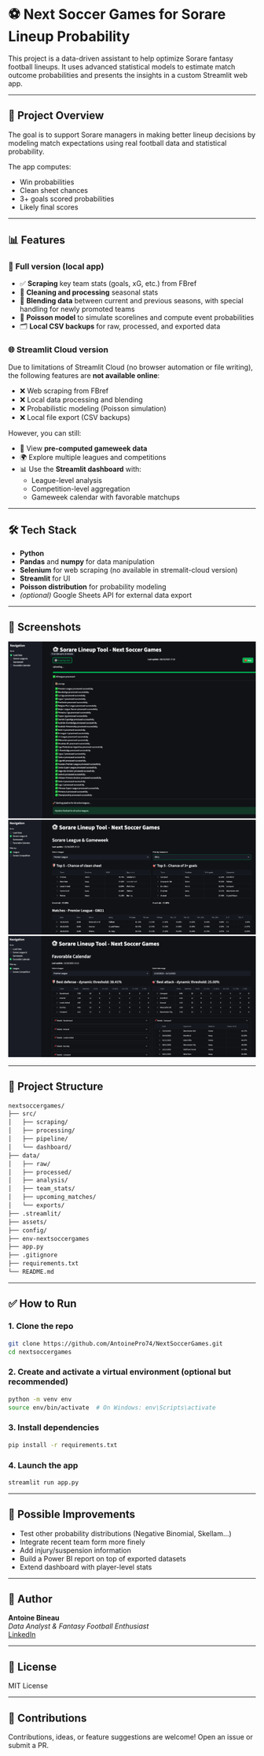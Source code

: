 # ⚽ Next Soccer Games for Sorare Lineup Probability

This project is a data-driven assistant to help optimize Sorare fantasy football lineups. It uses advanced statistical models to estimate match outcome probabilities and presents the insights in a custom Streamlit web app.

---

## 🚀 Project Overview

The goal is to support Sorare managers in making better lineup decisions by modeling match expectations using real football data and statistical probability.

The app computes:

- Win probabilities
- Clean sheet chances
- 3+ goals scored probabilities
- Likely final scores

---

## 📊 Features

### 🔧 Full version (local app)

- ✅ **Scraping** key team stats (goals, xG, etc.) from FBref
- 🧹 **Cleaning and processing** seasonal stats
- 🧠 **Blending data** between current and previous seasons, with special handling for newly promoted teams
- 🔄 **Poisson model** to simulate scorelines and compute event probabilities
- 🗂️ **Local CSV backups** for raw, processed, and exported data

### 🌐 Streamlit Cloud version

Due to limitations of Streamlit Cloud (no browser automation or file writing), the following features are **not available online**:

- ❌ Web scraping from FBref
- ❌ Local data processing and blending
- ❌ Probabilistic modeling (Poisson simulation)
- ❌ Local file export (CSV backups)

However, you can still:

- 📆 View **pre-computed gameweek data**
- 🌍 Explore multiple leagues and competitions
- 📊 Use the **Streamlit dashboard** with:
  - League-level analysis
  - Competition-level aggregation
  - Gameweek calendar with favorable matchups

---

## 🛠️ Tech Stack

- **Python**
- **Pandas** and **numpy** for data manipulation
- **Selenium** for web scraping (no available in stremalit-cloud version)
- **Streamlit** for UI
- **Poisson distribution** for probability modeling
- _(optional)_ Google Sheets API for external data export

---

## 📸 Screenshots

![Load data](./assets/load_data.png)
![Gameweek](./assets/gameweek.png)
![Calendar](./assets/calendar.png)

---

## 📁 Project Structure

```bash
nextsoccergames/
├── src/
│   ├── scraping/
│   ├── processing/
│   ├── pipeline/
│   └── dashboard/
├── data/
│   ├── raw/
│   ├── processed/
│   ├── analysis/
│   ├── team_stats/
│   ├── upcoming_matches/
│   └── exports/
├── .streamlit/
├── assets/
├── config/
├── env-nextsoccergames
├── app.py
├── .gitignore
├── requirements.txt
└── README.md
```

---

## ✅ How to Run

### 1. Clone the repo

```bash
git clone https://github.com/AntoinePro74/NextSoccerGames.git
cd nextsoccergames
```

### 2. Create and activate a virtual environment (optional but recommended)

```bash
python -m venv env
source env/bin/activate  # On Windows: env\Scripts\activate
```

### 3. Install dependencies

```bash
pip install -r requirements.txt
```

### 4. Launch the app

```bash
streamlit run app.py
```

---

## 📌 Possible Improvements

- Test other probability distributions (Negative Binomial, Skellam…)
- Integrate recent team form more finely
- Add injury/suspension information
- Build a Power BI report on top of exported datasets
- Extend dashboard with player-level stats

---

## 🙋 Author

**Antoine Bineau**  
_Data Analyst & Fantasy Football Enthusiast_  
[LinkedIn](https://www.linkedin.com/in/antoine-bineau/)

---

## 📝 License

MIT License

---

## 🤝 Contributions

Contributions, ideas, or feature suggestions are welcome! Open an issue or submit a PR.
